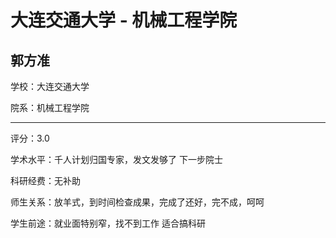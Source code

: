 # 大连交通大学 - 机械工程学院

## 郭方准

学校：大连交通大学

院系：机械工程学院

* * *

评分：3.0

学术水平：千人计划归国专家，发文发够了 下一步院士

科研经费：无补助

师生关系：放羊式，到时间检查成果，完成了还好，完不成，呵呵

学生前途：就业面特别窄，找不到工作 适合搞科研